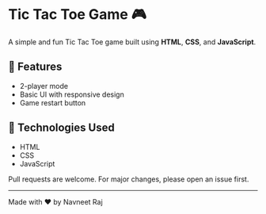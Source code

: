 # Tic Tac Toe Game 🎮

A simple and fun Tic Tac Toe game built using **HTML**, **CSS**, and **JavaScript**.

## 🔧 Features

- 2-player mode
- Basic UI with responsive design
- Game restart button

## 📂 Technologies Used

- HTML
- CSS
- JavaScript 

Pull requests are welcome. For major changes, please open an issue first.

---

Made with ❤️ by Navneet Raj
